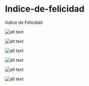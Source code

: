 ﻿# Indice-de-felicidad

Indice de Felicidad

![alt text](https://github.com/jhonn123123/Data_science/blob/master/Indice_felicidad/img/img1.png?raw=true)

![alt text](https://github.com/jhonn123123/Data_science/blob/master/Indice_felicidad/img/img2.png?raw=true)

![alt text](https://github.com/jhonn123123/Data_science/blob/master/Indice_felicidad/img/img3.png?raw=true)

![alt text](https://github.com/jhonn123123/Data_science/blob/master/Indice_felicidad/img/img4.png?raw=true)

![alt text](https://github.com/jhonn123123/Data_science/blob/master/Indice_felicidad/img/img5.png?raw=true)

![alt text](https://github.com/jhonn123123/Data_science/blob/master/Indice_felicidad/img/img6.png?raw=true)

